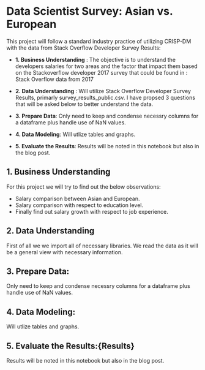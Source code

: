 # Data Scientist Survey: Asian vs. European
This project will follow a standard industry practice of utilizing CRISP-DM with the data from Stack Overflow Developer Survey Results:

* **1. Business Understanding** : The objective is to understand the developers salaries for two areas and the factor that impact them based on the Stackoverflow developer 2017 survey that could be found in : Stack Overflow data from 2017

* **2. Data Understanding** : Will utilize Stack Overflow Developer Survey Results, primarly survey_results_public.csv. I have propsed 3 questions that will be asked below to better understand the data.

* **3. Prepare Data**: Only need to keep and condense necessry columns for a dataframe plus handle use of NaN values.

* **4. Data Modeling**: Will utlize tables and graphs.

* **5. Evaluate the Results**: Results will be noted in this notebook but also in the blog post.


## 1. Business Understanding
For this project we will try to find out the below observations:

* Salary comparison between Asian and European.
* Salary comparison with respect to education level.
* Finally find out salary growth with respect to job experience.

## 2. Data Understanding
First of all we we import all of necessary libraries.
We read the data as it will be a general view with necessary information.

## 3. Prepare Data: 
Only need to keep and condense necessry columns for a dataframe plus handle use of NaN values.

## 4. Data Modeling: 
Will utlize tables and graphs.

## 5. Evaluate the Results:{Results}
Results will be noted in this notebook but also in the blog post.

